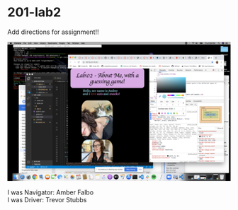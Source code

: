 # 201-lab2

Add directions for assignment!!


![accessibility](./img/accessibility.png)

I was Navigator: Amber Falbo
<br>
I was Driver: Trevor Stubbs 